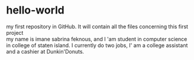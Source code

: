 # hello-world
my first repository in  GitHub. It will contain all the files concerning this first project  
my name is imane sabrina feknous, and I 'am student in computer science in college of staten island.
I currently do two jobs, I' am a college assistant and a cashier at Dunkin'Donuts. 
